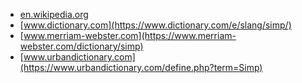 * [en.wikipedia.org](https://en.wikipedia.org/wiki/Simp)
* [www.dictionary.com](https://www.dictionary.com/e/slang/simp/)
* [www.merriam-webster.com](https://www.merriam-webster.com/dictionary/simp)
* [www.urbandictionary.com](https://www.urbandictionary.com/define.php?term=Simp)
